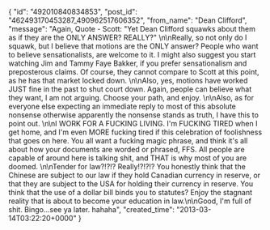  {
   "id": "492010840834853",
   "post_id": "462493170453287_490962517606352",
   "from_name": "Dean Clifford",
   "message": "Again, Quote - Scott: \"Yet Dean Clifford squawks about them as if they are the ONLY ANSWER? REALLY?\" \n\nReally, so not only do I squawk, but I believe that motions are the ONLY answer?  People who want to believe sensationalists, are welcome to it. I might also suggest you start watching Jim and Tammy Faye Bakker, if you prefer sensationalism and preposterous claims. Of course, they cannot compare to Scott at this point, as he has that market locked down. \n\nAlso, yes, motions have worked JUST fine in the past to shut court down. Again, people can believe what they want, I am not arguing. Choose your path, and enjoy. \n\nAlso, as for everyone else expecting an immediate reply to most of this absolute nonsense otherwise apparently the nonsense stands as truth, I have this to point out. \n\nI WORK FOR A FUCKING LIVING. I'm FUCKING TIRED when I get home, and I'm even MORE fucking tired if this celebration of foolishness that goes on here. You all want a fucking magic phrase, and think it's all about how your documents are worded or phrased, FFS. All people are capable of around here is talking shit, and THAT is why most of you are doomed. \n\nTender for law?!?!?  Really!?!?!?  You honestly think that the Chinese are subject to our law if they hold Canadian currency in reserve, or that they are subject to the USA for holding their currency in reserve. You think that the use of a dollar bill binds you to statutes? Enjoy the stagnant reality that is about to become your education in law.\n\nGood, I'm full of shit. Bingo...see ya later. hahaha",
   "created_time": "2013-03-14T03:22:20+0000"
 }
